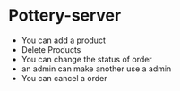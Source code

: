 <h1>Pottery-server</h1>
<ul>
    <li>You can add a product</li>
    <li>Delete Products</li>
    <li>You can change the status of order</li>
    <li>an admin can make another use a admin</li>
    <li>You can cancel a order</li>
</ul>
